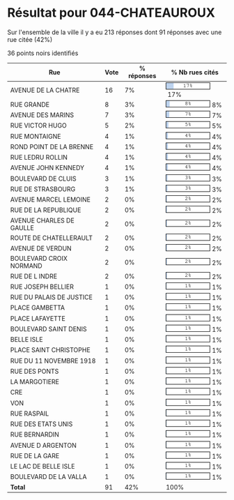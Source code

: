 # Résultat pour 044-CHATEAUROUX

Sur l'ensemble de la ville il y a eu 213 réponses dont 91 réponses avec une rue citée (42%)

36 points noirs identifiés

| Rue | Vote | % réponses | % Nb rues cités|
|-----|------|------------|----------------|
| AVENUE DE LA CHATRE | 16 | 7% | <img src="../../img/bar_17.gif" />&nbsp;17%|
| RUE GRANDE | 8 | 3% | <img src="../../img/bar_8.gif" />&nbsp;8%|
| AVENUE DES MARINS | 7 | 3% | <img src="../../img/bar_7.gif" />&nbsp;7%|
| RUE VICTOR HUGO | 5 | 2% | <img src="../../img/bar_5.gif" />&nbsp;5%|
| RUE MONTAIGNE | 4 | 1% | <img src="../../img/bar_4.gif" />&nbsp;4%|
| ROND POINT DE LA BRENNE | 4 | 1% | <img src="../../img/bar_4.gif" />&nbsp;4%|
| RUE LEDRU ROLLIN | 4 | 1% | <img src="../../img/bar_4.gif" />&nbsp;4%|
| AVENUE JOHN KENNEDY | 4 | 1% | <img src="../../img/bar_4.gif" />&nbsp;4%|
| BOULEVARD DE CLUIS | 3 | 1% | <img src="../../img/bar_3.gif" />&nbsp;3%|
| RUE DE STRASBOURG | 3 | 1% | <img src="../../img/bar_3.gif" />&nbsp;3%|
| AVENUE MARCEL LEMOINE | 2 | 0% | <img src="../../img/bar_2.gif" />&nbsp;2%|
| RUE DE LA REPUBLIQUE | 2 | 0% | <img src="../../img/bar_2.gif" />&nbsp;2%|
| AVENUE CHARLES DE GAULLE | 2 | 0% | <img src="../../img/bar_2.gif" />&nbsp;2%|
| ROUTE DE CHATELLERAULT | 2 | 0% | <img src="../../img/bar_2.gif" />&nbsp;2%|
| AVENUE DE VERDUN | 2 | 0% | <img src="../../img/bar_2.gif" />&nbsp;2%|
| BOULEVARD CROIX NORMAND | 2 | 0% | <img src="../../img/bar_2.gif" />&nbsp;2%|
| RUE DE L INDRE | 2 | 0% | <img src="../../img/bar_2.gif" />&nbsp;2%|
| RUE JOSEPH BELLIER | 1 | 0% | <img src="../../img/bar_1.gif" />&nbsp;1%|
| RUE DU PALAIS DE JUSTICE | 1 | 0% | <img src="../../img/bar_1.gif" />&nbsp;1%|
| PLACE GAMBETTA | 1 | 0% | <img src="../../img/bar_1.gif" />&nbsp;1%|
| PLACE LAFAYETTE | 1 | 0% | <img src="../../img/bar_1.gif" />&nbsp;1%|
| BOULEVARD SAINT DENIS | 1 | 0% | <img src="../../img/bar_1.gif" />&nbsp;1%|
| BELLE ISLE | 1 | 0% | <img src="../../img/bar_1.gif" />&nbsp;1%|
| PLACE SAINT CHRISTOPHE | 1 | 0% | <img src="../../img/bar_1.gif" />&nbsp;1%|
| RUE DU 11 NOVEMBRE 1918 | 1 | 0% | <img src="../../img/bar_1.gif" />&nbsp;1%|
| RUE DES PONTS | 1 | 0% | <img src="../../img/bar_1.gif" />&nbsp;1%|
| LA MARGOTIERE | 1 | 0% | <img src="../../img/bar_1.gif" />&nbsp;1%|
| CRE | 1 | 0% | <img src="../../img/bar_1.gif" />&nbsp;1%|
| VON | 1 | 0% | <img src="../../img/bar_1.gif" />&nbsp;1%|
| RUE RASPAIL | 1 | 0% | <img src="../../img/bar_1.gif" />&nbsp;1%|
| RUE DES ETATS UNIS | 1 | 0% | <img src="../../img/bar_1.gif" />&nbsp;1%|
| RUE BERNARDIN | 1 | 0% | <img src="../../img/bar_1.gif" />&nbsp;1%|
| AVENUE D ARGENTON | 1 | 0% | <img src="../../img/bar_1.gif" />&nbsp;1%|
| RUE DE LA GARE | 1 | 0% | <img src="../../img/bar_1.gif" />&nbsp;1%|
| LE LAC DE BELLE ISLE | 1 | 0% | <img src="../../img/bar_1.gif" />&nbsp;1%|
| BOULEVARD DE LA VALLA | 1 | 0% | <img src="../../img/bar_1.gif" />&nbsp;1%|
| **Total** | 91 | 42% | 100%|

